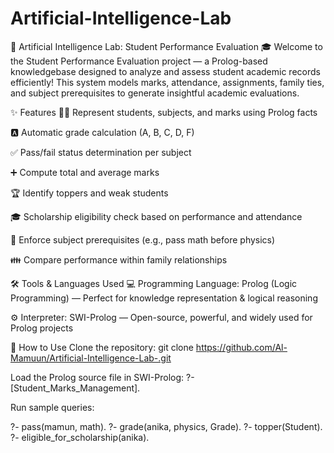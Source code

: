 ﻿# Artificial-Intelligence-Lab
🤖 Artificial Intelligence Lab: Student Performance Evaluation 🎓
Welcome to the Student Performance Evaluation project — a Prolog-based knowledgebase designed to analyze and assess student academic records efficiently! This system models marks, attendance, assignments, family ties, and subject prerequisites to generate insightful academic evaluations.

✨ Features
👩‍🎓 Represent students, subjects, and marks using Prolog facts

🅰️ Automatic grade calculation (A, B, C, D, F)

✅ Pass/fail status determination per subject

➕ Compute total and average marks

🏆 Identify toppers and weak students

🎓 Scholarship eligibility check based on performance and attendance

🔗 Enforce subject prerequisites (e.g., pass math before physics)

👪 Compare performance within family relationships

🛠️ Tools & Languages Used
💻 Programming Language: Prolog (Logic Programming) — Perfect for knowledge representation & logical reasoning

⚙️ Interpreter: SWI-Prolog — Open-source, powerful, and widely used for Prolog projects

🚀 How to Use
Clone the repository:
git clone https://github.com/Al-Mamuun/Artificial-Intelligence-Lab-.git

Load the Prolog source file in SWI-Prolog:
?- [Student_Marks_Management].

Run sample queries:

?- pass(mamun, math).
?- grade(anika, physics, Grade).
?- topper(Student).
?- eligible_for_scholarship(anika).


